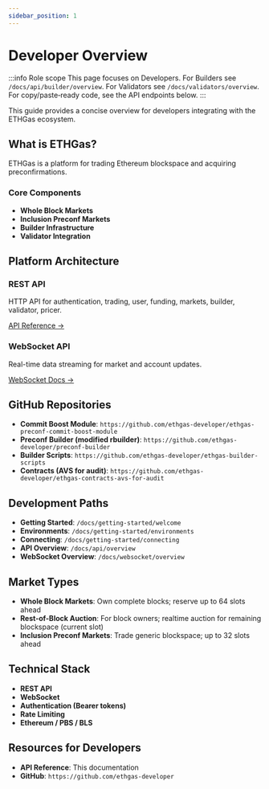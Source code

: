 ```yaml
---
sidebar_position: 1
---
```


# Developer Overview

:::info Role scope
This page focuses on Developers. For Builders see `/docs/api/builder/overview`. For Validators see `/docs/validators/overview`. For copy/paste‑ready code, see the API endpoints below.
:::

This guide provides a concise overview for developers integrating with the ETHGas ecosystem.

## What is ETHGas?

ETHGas is a platform for trading Ethereum blockspace and acquiring preconfirmations.

### Core Components

- **Whole Block Markets**
- **Inclusion Preconf Markets**
- **Builder Infrastructure**
- **Validator Integration**

## Platform Architecture

<div className="row">
  <div className="col col--6">
    <div className="feature-card">
      <h3>REST API</h3>
      <p>HTTP API for authentication, trading, user, funding, markets, builder, validator, pricer.</p>
      <a href="/docs/api/overview" className="button button--outline button--sm">
        API Reference →
      </a>
    </div>
  </div>
  <div className="col col--6">
    <div className="feature-card">
      <h3>WebSocket API</h3>
      <p>Real-time data streaming for market and account updates.</p>
      <a href="/docs/websocket/overview" className="button button--outline button--sm">
        WebSocket Docs →
      </a>
    </div>
  </div>
</div>

## GitHub Repositories

- **Commit Boost Module**: `https://github.com/ethgas-developer/ethgas-preconf-commit-boost-module`
- **Preconf Builder (modified rbuilder)**: `https://github.com/ethgas-developer/preconf-builder`
- **Builder Scripts**: `https://github.com/ethgas-developer/ethgas-builder-scripts`
- **Contracts (AVS for audit)**: `https://github.com/ethgas-developer/ethgas-contracts-avs-for-audit`

## Development Paths

- **Getting Started**: `/docs/getting-started/welcome`
- **Environments**: `/docs/getting-started/environments`
- **Connecting**: `/docs/getting-started/connecting`
- **API Overview**: `/docs/api/overview`
- **WebSocket Overview**: `/docs/websocket/overview`

## Market Types

- **Whole Block Markets**: Own complete blocks; reserve up to 64 slots ahead
- **Rest-of-Block Auction**: For block owners; realtime auction for remaining blockspace (current slot)
- **Inclusion Preconf Markets**: Trade generic blockspace; up to 32 slots ahead

## Technical Stack

- **REST API**
- **WebSocket**
- **Authentication (Bearer tokens)**
- **Rate Limiting**
- **Ethereum / PBS / BLS**

## Resources for Developers

- **API Reference**: This documentation
- **GitHub**: `https://github.com/ethgas-developer` 